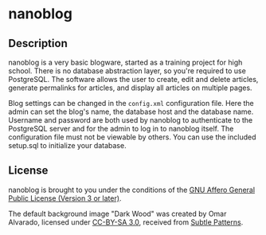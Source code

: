 # nanoblog

## Description

nanoblog is a very basic blogware, started as a training project for high school. There is no database abstraction layer, so you're required to use PostgreSQL. The software allows the user to create, edit and delete articles, generate permalinks for articles, and display all articles on multiple pages.

Blog settings can be changed in the `config.xml` configuration file. Here the admin can set the blog's name, the database host and the database name. Username and password are both used by nanoblog to authenticate to the PostgreSQL server and for the admin to log in to nanoblog itself. The configuration file must not be viewable by others. You can use the included setup.sql to initialize your database.

## License

nanoblog is brought to you under the conditions of the [GNU Affero General Public License (Version 3 or later)][1].

The default background image "Dark Wood" was created by Omar Alvarado, licensed under [CC-BY-SA 3.0][2], received from [Subtle Patterns][3].

[1]: http://www.gnu.org/licenses
[2]: http://creativecommons.org/licenses/by-sa/3.0/deed.en_US
[3]: http://subtlepatterns.com/dark-wood
